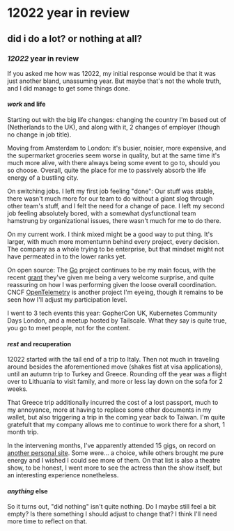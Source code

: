 # 12022 year in review

## did i do a lot? or nothing at all?

### _12022_ year in review

If you asked me how was 12022,
my initial response would be that it was just another bland, unassuming year.
But maybe that's not the whole truth,
and I did manage to get some things done.

#### _work_ and life

Starting out with the big life changes:
changing the country I'm based out of (Netherlands to the UK),
and along with it, 2 changes of employer (though no change in job title).

Moving from Amsterdam to London:
it's busier, noisier, more expensive, and the supermarket groceries seem worse in quality,
but at the same time it's much more alive, with there always being some event to go to,
should you so choose.
Overall, quite the place for me to passively absorb the life energy of a bustling city.

On switching jobs.
I left my first job feeling "done":
Our stuff was stable,
there wasn't much more for our team to do without a giant slog through other team's stuff,
and I felt the need for a change of pace.
I left my second job feeling absolutely bored,
with a somewhat dysfunctional team hamstrung by organizational issues,
there wasn't much for me to do there.

On my current work.
I think mixed might be a good way to put thing.
It's larger, with much more momentumn behind every project, every decision.
The company as a whole trying to be enterprise,
but that mindset might not have permeated in to the lower ranks yet.

On open source:
The [Go] project continues to be my main focus,
with the recent [grant] they've given me being a very welcome surprise,
and quite reassuring on how I was performing given the loose overall coordination.
CNCF [OpenTelemetry] is another project I'm eyeing,
though it remains to be seen how I'll adjust my participation level.

I went to 3 tech events this year:
GopherCon UK, Kubernetes Community Days London, and a meetup hosted by Tailscale.
What they say is quite true, you go to meet people, not for the content.

#### _rest_ and recuperation

12022 started with the tail end of a trip to Italy.
Then not much in traveling around besides the aforementioned move
(shakes fist at visa applications),
until an autumn trip to Turkey and Greece.
Rounding off the year was a flight over to Lithuania to visit family,
and more or less lay down on the sofa for 2 weeks.

That Greece trip additionally incurred the cost of a lost passport,
much to my annoyance, more at having to replace some other documents in my wallet,
but also triggering a trip in the coming year back to Taiwan.
I'm quite gratefult that my company allows me to continue to work there for a short,
1 month trip.

In the intervening months, I've apparently attended 15 gigs,
on record on [another personal site].
Some were... a choice,
while others brought me pure energy and I wished I could see more of them.
On that list is also a theatre show,
to be honest, I went more to see the actress than the show itself,
but an interesting experience nonetheless.

#### _anything_ else

So it turns out,
"did nothing" isn't quite nothing.
Do I maybe still feel a bit empty?
Is there something I should adjust to change that?
I think I'll need more time to reflect on that.

[Go]: https://go.dev/
[grant]: https://opencollective.com/google-ospo/projects/the-go-open-source-project/expenses/107224
[OpenTelemetry]: https://opentelemetry.io/
[another personal site]: https://sean.liao.dev/
